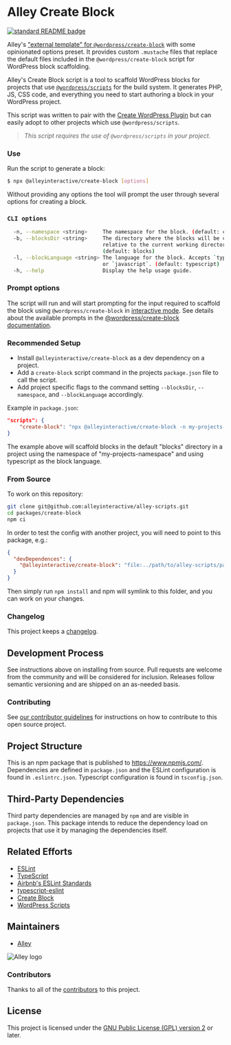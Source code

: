 # Alley Create Block

[![standard README badge](https://img.shields.io/badge/readme%20style-standard-brightgreen.svg?style=flat-square)](https://github.com/RichardLitt/standard-readme)

Alley's ["external template" for `@wordpress/create-block`](https://developer.wordpress.org/block-editor/reference-guides/packages/packages-create-block/#external-project-templates) with some opinionated options preset. It provides custom `.mustache` files that replace the default files included in the `@wordpress/create-block` script for WordPress block scaffolding.

Alley's Create Block script is a tool to scaffold WordPress blocks for projects that use [`@wordpress/scripts`](https://www.npmjs.com/package/@wordpress/scripts) for the build system. It generates PHP, JS, CSS code, and everything you need to start authoring a block in your WordPress project.

This script was written to pair with the [Create WordPress Plugin](https://github.com/alleyinteractive/create-wordpress-plugin) but can easily adopt to other projects which use `@wordpress/scripts`.

> _This script requires the use of `@wordpress/scripts` in your project._

### Use

Run the script to generate a block:

```sh
$ npx @alleyinteractive/create-block [options]
```
Without providing any options the tool will prompt the user through several options for creating a block.

### `CLI options`
```bash
  -n, --namespace <string>     The namespace for the block. (default: create-block)
  -b, --blocksDir <string>     The directory where the blocks will be created
                               relative to the current working directory.
                               (default: blocks)
  -l, --blockLanguage <string> The language for the block. Accepts `typescript`
                               or `javascript`. (default: typescript)
  -h, --help                   Display the help usage guide.
```

### Prompt options
The script will run and will start prompting for the input required to scaffold the block using `@wordpress/create-block` in [interactive mode](https://developer.wordpress.org/block-editor/reference-guides/packages/packages-create-block/#interactive-mode). See details about the available prompts in the [@wordpress/create-block documentation](https://developer.wordpress.org/block-editor/reference-guides/packages/packages-create-block/#options).

### Recommended Setup
* Install `@alleyinteractive/create-block` as a dev dependency on a project.
* Add a `create-block` script command in the projects `package.json` file to call the script.
* Add project specific flags to the command setting `--blocksDir`, `--namespace`, and `--blockLanguage` accordingly.

Example in `package.json`:
```json
"scripts": {
    "create-block": "npx @alleyinteractive/create-block -n my-projects-namespace -l typescript",
}
```
The example above will scaffold blocks in the default "blocks" directory in a project using the namespace of "my-projects-namespace" and using typescript as the block language.

### From Source

To work on this repository:

```sh
git clone git@github.com:alleyinteractive/alley-scripts.git
cd packages/create-block
npm ci
```

In order to test the config with another project, you will need to point to this package, e.g.:

```json
{
  "devDependences": {
    "@alleyinteractive/create-block": "file:../path/to/alley-scripts/packages/create-block"
  }
}
```

Then simply run `npm install` and npm will symlink to this folder, and you can work on your changes.


### Changelog

This project keeps a [changelog](CHANGELOG.md).


## Development Process

See instructions above on installing from source. Pull requests are welcome from the community and will be considered
for inclusion. Releases follow semantic versioning and are shipped on an as-needed basis.


### Contributing

See [our contributor guidelines](../../CONTRIBUTING.md) for instructions on how to
contribute to this open source project.


## Project Structure

This is an npm package that is published to https://www.npmjs.com/. Dependencies are defined in `package.json` and the
ESLint configuration is found in `.eslintrc.json`.
Typescript configuration is found in `tsconfig.json`.


## Third-Party Dependencies

Third party dependencies are managed by `npm` and are visible in `package.json`. This package intends to reduce the
dependency load on projects that use it by managing the dependencies itself.


## Related Efforts

- [ESLint](https://eslint.org/)
- [TypeScript](https://www.typescriptlang.org/)
- [Airbnb's ESLint Standards](https://github.com/airbnb/javascript)
- [typescript-eslint](https://typescript-eslint.io/)
- [Create Block](https://www.npmjs.com/package/@wordpress/create-block)
- [WordPress Scripts](https://www.npmjs.com/package/@wordpress/scripts)



## Maintainers

- [Alley](https://github.com/alleyinteractive)

![Alley logo](https://avatars.githubusercontent.com/u/1733454?s=200&v=4)


### Contributors

Thanks to all of the [contributors](../../CONTRIBUTORS.md) to this project.


## License

This project is licensed under the
[GNU Public License (GPL) version 2](LICENSE) or later.